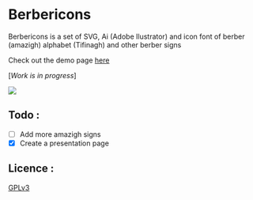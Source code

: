 
Berbericons 
================

Berbericons is a set of SVG, Ai (Adobe Ilustrator) and icon font of berber (amazigh) alphabet (Tifinagh) and other berber signs 

Check out the demo page [here](http://benahm.github.io/berbericons/page)

[*Work is in progress*]

<img align="center" src="https://raw.githubusercontent.com/benahm/berbericons/master/Capture.PNG"/>

## Todo :
- [ ] Add more amazigh signs 
- [x] Create a presentation page 

## Licence :
[GPLv3](http://www.gnu.org/licenses/gpl.txt)
